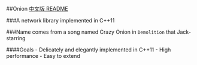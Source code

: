 ##Onion
[中文版 README](./README.md)

###A network library implemented in C++11

###Name comes from a song named Crazy Onion in `Demolition` that Jack- starring

####Goals
	- Delicately and elegantly implemented in C++11
	- High performance
	- Easy to extend
